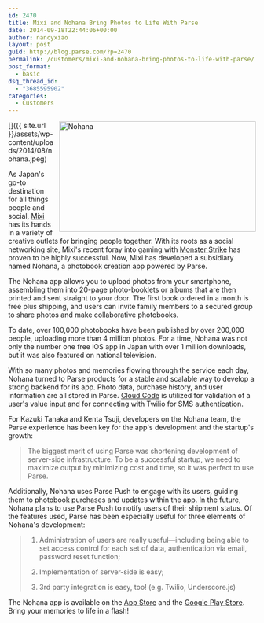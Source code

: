 ```yaml
---
id: 2470
title: Mixi and Nohana Bring Photos to Life With Parse
date: 2014-09-18T22:44:06+00:00
author: nancyxiao
layout: post
guid: http://blog.parse.com/?p=2470
permalink: /customers/mixi-and-nohana-bring-photos-to-life-with-parse/
post_format:
  - basic
dsq_thread_id:
  - "3685595902"
categories:
  - Customers
---
```

[<img class="alignnone wp-image-2471" style="border: 0pt none; float: right; padding-left: 10px; padding-bottom: 10px;" src="{{ site.url }}/assets/wp-content/uploads/2014/08/nohana.jpeg" alt="Nohana" width="400" height="225" />]({{ site.url }}/assets/wp-content/uploads/2014/08/nohana.jpeg)

As Japan's go-to destination for all things people and social, [Mixi](https://mixi.jp/) has its hands in a variety of creative outlets for bringing people together. With its roots as a social networking site, Mixi's recent foray into gaming with [Monster Strike](http://www.monster-strike.com/) has proven to be highly successful. Now, Mixi has developed a subsidiary named Nohana, a photobook creation app powered by Parse.

The Nohana app allows you to upload photos from your smartphone, assembling them into 20-page photo-booklets or albums that are then printed and sent straight to your door. The first book ordered in a month is free plus shipping, and users can invite family members to a secured group to share photos and make collaborative photobooks.

To date, over 100,000 photobooks have been published by over 200,000 people, uploading more than 4 million photos. For a time, Nohana was not only the number one free iOS app in Japan with over 1 million downloads, but it was also featured on national television.

With so many photos and memories flowing through the service each day, Nohana turned to Parse products for a stable and scalable way to develop a strong backend for its app. Photo data, purchase history, and user information are all stored in Parse. [Cloud Code](https://parse.com/tutorials/getting-started-with-cloud-code) is utilized for validation of a user's value input and for connecting with Twilio for SMS authentication.

For Kazuki Tanaka and Kenta Tsuji, developers on the Nohana team, the Parse experience has been key for the app's development and the startup's growth:

> The biggest merit of using Parse was shortening development of server-side infrastructure. To be a successful startup, we need to maximize output by minimizing cost and time, so it was perfect to use Parse.

Additionally, Nohana uses Parse Push to engage with its users, guiding them to photobook purchases and updates within the app. In the future, Nohana plans to use Parse Push to notify users of their shipment status. Of the features used, Parse has been especially useful for three elements of Nohana's development:

> 1. Administration of users are really useful—including being able to set access control for each set of data, authentication via email, password reset function;
> 
> 2. Implementation of server-side is easy;
> 
> 3. 3rd party integration is easy, too! (e.g. Twilio, Underscore.js)

The Nohana app is available on the [App Store](https://itunes.apple.com/jp/app/nohana-nohana-mei-yue1ce-wu/id593274820?mt=8) and the [Google Play Store](https://play.google.com/store/apps/details?id=jp.co.nohana&hl=en). Bring your memories to life in a flash!